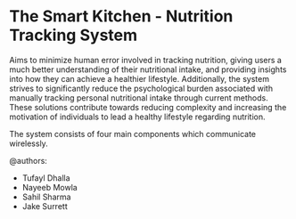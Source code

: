 # The Smart Kitchen - Nutrition Tracking System

Aims to minimize human error involved in tracking nutrition, giving users a much better understanding of their nutritional intake, and providing insights into how they can achieve a healthier lifestyle. Additionally, the system strives to significantly reduce the psychological burden associated with manually tracking personal nutritional intake through current methods. These solutions contribute towards reducing complexity and increasing the motivation of individuals to lead a healthy lifestyle regarding nutrition.

The system consists of four main components which communicate wirelessly.

@authors:
  * Tufayl Dhalla
  * Nayeeb Mowla
  * Sahil Sharma
  * Jake Surrett
